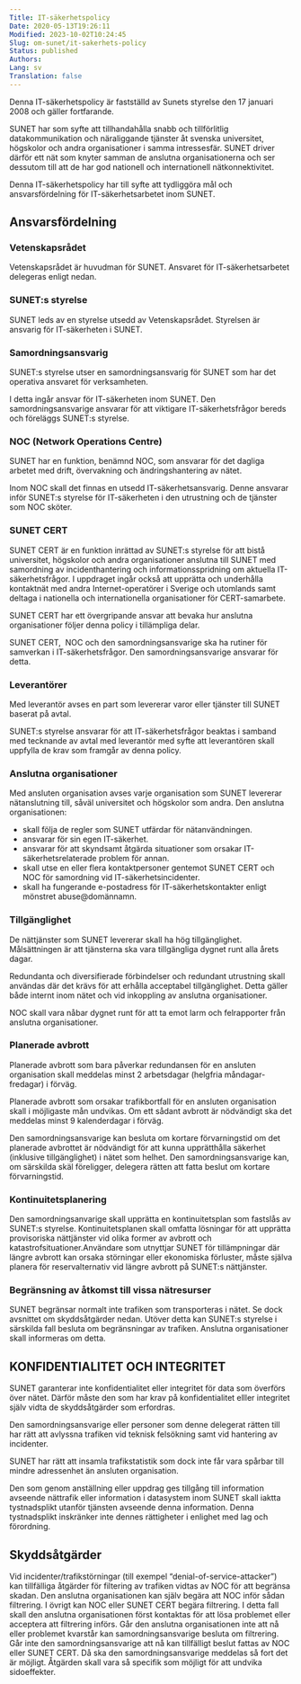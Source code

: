 ```yaml
---
Title: IT-säkerhetspolicy
Date: 2020-05-13T19:26:11
Modified: 2023-10-02T10:24:45
Slug: om-sunet/it-sakerhets-policy
Status: published
Authors: 
Lang: sv
Translation: false
---
```


Denna IT-säkerhetspolicy är fastställd av Sunets styrelse den 17 januari 2008 och gäller fortfarande.


SUNET har som syfte att tillhandahålla snabb och tillförlitlig datakommunikation och näraliggande tjänster åt svenska universitet, högskolor och andra organisationer i samma intressesfär. SUNET driver därför ett nät som knyter samman de anslutna organisationerna och ser dessutom till att de har god nationell och internationell nätkonnektivitet.


Denna IT-säkerhetspolicy har till syfte att tydliggöra mål och ansvarsfördelning för IT-säkerhetsarbetet inom SUNET.


Ansvarsfördelning
-----------------


### Vetenskapsrådet


Vetenskapsrådet är huvudman för SUNET. Ansvaret för IT-säkerhetsarbetet delegeras enligt nedan.


### SUNET:s styrelse


SUNET leds av en styrelse utsedd av Vetenskapsrådet. Styrelsen är ansvarig för IT-säkerheten i SUNET.


### Samordningsansvarig


SUNET:s styrelse utser en samordningsansvarig för SUNET som har det operativa ansvaret för verksamheten.  

I detta ingår ansvar för IT-säkerheten inom SUNET. Den samordningsansvarige ansvarar för att viktigare IT-säkerhetsfrågor bereds och föreläggs SUNET:s styrelse.


### NOC (Network Operations Centre)


SUNET har en funktion, benämnd NOC, som ansvarar för det dagliga arbetet med drift, övervakning och ändringshantering av nätet.  

Inom NOC skall det finnas en utsedd IT-säkerhetsansvarig. Denne ansvarar inför SUNET:s styrelse för IT-säkerheten i den utrustning och de tjänster som NOC sköter.


### SUNET CERT


SUNET CERT är en funktion inrättad av SUNET:s styrelse för att bistå universitet, högskolor och andra organisationer anslutna till SUNET med samordning av incidenthantering och informationsspridning om aktuella IT-säkerhetsfrågor. I uppdraget ingår också att upprätta och underhålla kontaktnät med andra Internet-operatörer i Sverige och utomlands samt deltaga i nationella och internationella organisationer för CERT-samarbete.  

SUNET CERT har ett övergripande ansvar att bevaka hur anslutna organisationer följer denna policy i tillämpliga delar.  

SUNET CERT,  NOC och den samordningsansvarige ska ha rutiner för samverkan i IT-säkerhetsfrågor. Den samordningsansvarige ansvarar för detta.


### Leverantörer


Med leverantör avses en part som levererar varor eller tjänster till SUNET baserat på avtal.  

SUNET:s styrelse ansvarar för att IT-säkerhetsfrågor beaktas i samband med tecknande av avtal med leverantör med syfte att leverantören skall uppfylla de krav som framgår av denna policy.


### Anslutna organisationer


Med ansluten organisation avses varje organisation som SUNET levererar nätanslutning till, såväl universitet och högskolor som andra. Den anslutna organisationen:


* skall följa de regler som SUNET utfärdar för nätanvändningen.
* ansvarar för sin egen IT-säkerhet.
* ansvarar för att skyndsamt åtgärda situationer som orsakar IT-säkerhetsrelaterade problem för annan.
* skall utse en eller flera kontaktpersoner gentemot SUNET CERT och NOC för samordning vid IT-säkerhetsincidenter.
* skall ha fungerande e-postadress för IT-säkerhetskontakter enligt mönstret abuse@domännamn.


### Tillgänglighet


De nättjänster som SUNET levererar skall ha hög tillgänglighet. Målsättningen är att tjänsterna ska vara tillgängliga dygnet runt alla årets dagar.  

Redundanta och diversifierade förbindelser och redundant utrustning skall användas där det krävs för att erhålla acceptabel tillgänglighet. Detta gäller både internt inom nätet och vid inkoppling av anslutna organisationer.


NOC skall vara nåbar dygnet runt för att ta emot larm och felrapporter från anslutna organisationer.


### Planerade avbrott


Planerade avbrott som bara påverkar redundansen för en ansluten organisation skall meddelas minst 2 arbetsdagar (helgfria måndagar-fredagar) i förväg.  

Planerade avbrott som orsakar trafikbortfall för en ansluten organisation skall i möjligaste mån undvikas. Om ett sådant avbrott är nödvändigt ska det meddelas minst 9 kalenderdagar i förväg.


Den samordningsansvarige kan besluta om kortare förvarningstid om det planerade avbrottet är nödvändigt för att kunna upprätthålla säkerhet (inklusive tillgänglighet) i nätet som helhet. Den samordningsansvarige kan, om särskilda skäl föreligger, delegera rätten att fatta beslut om kortare förvarningstid.


### Kontinuitetsplanering


Den samordningsanvarige skall upprätta en kontinuitetsplan som fastslås av SUNET:s styrelse. Kontinuitetsplanen skall omfatta lösningar för att upprätta provisoriska nättjänster vid olika former av avbrott och katastrofsituationer.Användare som utnyttjar SUNET för tillämpningar där längre avbrott kan orsaka störningar eller ekonomiska förluster, måste själva planera för reservalternativ vid längre avbrott på SUNET:s nättjänster.


### Begränsning av åtkomst till vissa nätresurser


SUNET begränsar normalt inte trafiken som transporteras i nätet. Se dock avsnittet om skyddsåtgärder nedan. Utöver detta kan SUNET:s styrelse i särskilda fall besluta om begränsningar av trafiken. Anslutna organisationer skall informeras om detta.


KONFIDENTIALITET OCH INTEGRITET
-------------------------------


SUNET garanterar inte konfidentialitet eller integritet för data som överförs över nätet. Därför måste den som har krav på konfidentialitet elller integritet själv vidta de skyddsåtgärder som erfordras.


Den samordningsansvarige eller personer som denne delegerat rätten till har rätt att avlyssna trafiken vid teknisk felsökning samt vid hantering av incidenter.  

SUNET har rätt att insamla trafikstatistik som dock inte får vara spårbar till mindre adressenhet än ansluten organisation.


Den som genom anställning eller uppdrag ges tillgång till information avseende nättrafik eller information i datasystem inom SUNET skall iaktta tystnadsplikt utanför tjänsten avseende denna information. Denna tystnadsplikt inskränker inte dennes rättigheter i enlighet med lag och förordning.


Skyddsåtgärder
--------------


Vid incidenter/trafikstörningar (till exempel “denial-of-service-attacker”) kan tillfälliga åtgärder för filtering av trafiken vidtas av NOC för att begränsa skadan. Den anslutna organisationen kan själv begära att NOC inför sådan filtrering. I övrigt kan NOC eller SUNET CERT begära filtrering. I detta fall skall den anslutna organisationen först kontaktas för att lösa problemet eller acceptera att filtrering införs. Går den anslutna organisationen inte att nå eller problemet kvarstår kan samordningsansvarige besluta om filtrering. Går inte den samordningsansvarige att nå kan tillfälligt beslut fattas av NOC eller SUNET CERT. Då ska den samordningsansvarige meddelas så fort det är möjligt. Åtgärden skall vara så specifik som möjligt för att undvika sidoeffekter.


 


